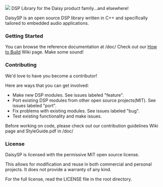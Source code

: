 ![](https://github.com/andrewikenberry/DaisySP/blob/master/resources/assets/banner.png)
DSP Library for the Daisy product family...and elsewhere!

DaisySP is an open source DSP library written in C++ and specifically tailored to embedded audio applications. 
 
### Getting Started
You can browse the reference documentation at /doc/
Check out our [How to Build](https://github.com/andrewikenberry/DaisySP/wiki/How-to-Build) Wiki page. 
Make some sound!

### Contributing
We'd love to have you become a contributor!

Here are ways that you can get involved:
- Make new DSP modules. See issues labeled "feature".
- Port existing DSP modules from other open source projects(MIT). See issues labeled "port".
- Fix problems with existing modules. See issues labeled "bug".
- Test existing functionality and make issues.

Before working on code, please check out our contribution guidelines Wiki page and StyleGuide.pdf in /doc/

### License
DaisySP is licensed with the permissive MIT open source license. 

This allows for modification and reuse in both commercial and personal projects. 
It does not provide a warranty of any kind. 

For the full license, read the LICENSE file in the root directory. 
